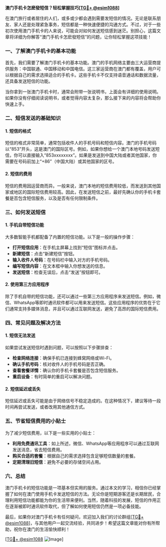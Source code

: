 **澳门手机卡怎麽發短信？轻松掌握技巧[[TG💪+ @esim1088](https://t.me/s/esim1088)]**

在澳门旅行或者居住的人们，或多或少都会遇到需要发短信的情况。无论是联系朋友、家人还是处理紧急事务，短信都是一种快速便捷的沟通方式。不过，对于一些初次使用澳门手机卡的人来说，可能会对如何发送短信感到迷茫。别担心，这篇文章将详细为你解答“澳门手机卡怎麽發短信”的问题，让你轻松掌握这项技能！

### 一、了解澳门手机卡的基本功能

首先，我们需要了解澳门手机卡的基本功能。澳门的手机网络主要由三大运营商提供服务：中国联通、中国移动和中国电信。这三家运营商在澳门都有覆盖，用户可以根据自己的需求选择适合的手机卡。这些手机卡不仅支持语音通话和数据流量，还具备发送短信的功能。

当你拿到一张澳门手机卡时，通常会附带一张说明书，上面会有详细的使用说明。如果你没有仔细阅读说明书，或者觉得内容太复杂，那么接下来的内容将会帮助你快速上手。

### 二、短信发送的基础知识

#### 1. 短信的格式
短信的格式非常简单，通常包括收件人的手机号码和短信内容。澳门的手机号码以“853”开头，这是澳门的国际区号。例如，如果你想给一个澳门本地号码发送短信，你可以直接输入“853xxxxxxxx”。如果是发送到中国大陆或者其他国家，你需要在号码前加上“+86”（中国大陆）或其他国家的区号。

#### 2. 短信的费用
短信的费用因运营商而异。一般来说，澳门本地的短信费用较低，而发送到其他国家或地区的国际短信费用较高。因此，在发送短信之前，最好先确认你的手机卡套餐是否包含短信服务，以及是否有任何限制条件。

### 三、如何发送短信

#### 1. 手机自带短信功能
大多数智能手机都配备了内置的短信功能。以下是一般的操作步骤：

- **打开短信应用**：在手机主屏幕上找到“短信”图标并点击。
- **新建短信**：点击“新建短信”按钮。
- **输入收件人号码**：在号码栏中输入对方的手机号码。
- **编写短信内容**：在文本框中输入你想发送的信息。
- **发送短信**：检查无误后，点击“发送”按钮即可。

#### 2. 使用第三方应用程序
除了手机自带的短信功能，还可以通过一些第三方应用程序来发送短信。例如，微信、WhatsApp等即时通讯软件都可以用来发送短信。这些应用程序的优势在于它们通常支持多媒体消息，并且可以通过互联网发送，避免了高昂的国际短信费用。

### 四、常见问题及解决方法

#### 1. 短信无法发送
如果尝试发送短信时遇到问题，可以按照以下步骤排查：
- **检查网络连接**：确保手机已连接到蜂窝网络或Wi-Fi。
- **确认手机号码**：核对收件人的手机号码是否正确。
- **查看套餐详情**：确认你的手机卡套餐是否包含短信服务。
- **重启设备**：有时简单的重启可以解决问题。

#### 2. 短信延迟或丢失
短信延迟或丢失可能是由于网络信号不稳定造成的。在这种情况下，建议等待一段时间再尝试发送，或者改用其他通信方式。

### 五、节省短信费用的小贴士

为了减少短信费用，以下是一些实用的小贴士：
- **利用免费通讯工具**：如上所述，微信、WhatsApp等应用程序可以通过互联网发送消息，省去短信费用。
- **购买合适的套餐**：根据自己的需求选择包含足够短信数量的套餐。
- **定期清理旧短信**：避免不必要的存储空间占用。

### 六、总结

澳门手机卡的短信功能是一项基本但实用的服务。通过本文的学习，相信你已经掌握了如何在澳门使用手机卡发送短信的方法。无论你是短期游客还是长期居民，合理利用短信功能都能为你的生活带来便利。当然，随着科技的发展，短信的作用正在逐渐被即时通讯软件取代，但了解如何使用短信仍然是一项必备技能。

最后，如果你对澳门手机卡有任何疑问，欢迎加入我们的讨论群组[[TG💪+ @esim1088](https://t.me/s/esim1088)]，与其他用户一起交流经验，共同进步！希望这篇文章能对你有所帮助，祝你在澳门的生活愉快顺利！

[[TG💪+ @esim1088](https://t.me/s/esim1088) ![Image](https://i.postimg.cc/4NQfJmqS/Snipaste-2025-05-13-00-14-12.png)]